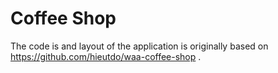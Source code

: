 # Coffee Shop

The code is and layout of the application is originally based on https://github.com/hieutdo/waa-coffee-shop .

